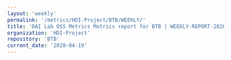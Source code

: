 ```yaml
---
layout: 'weekly'
permalink: '/metrics/HDI-Project/BTB/WEEKLY/'
title: 'DAI Lab OSS Metrics Metrics report for BTB | WEEKLY-REPORT-2020-04-19'
organization: 'HDI-Project'
repository: 'BTB'
current_date: '2020-04-19'
---
```

